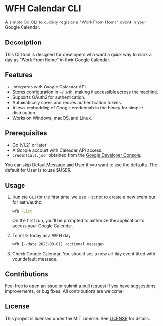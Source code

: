 # WFH Calendar CLI

A simple Go CLI to quickly register a "Work From Home" event in your Google Calendar.

## Description

This CLI tool is designed for developers who want a quick way to mark a day as "Work From Home" 
in their Google Calendar.


## Features

- Integrates with Google Calendar API.
- Stores configuration in `~/.wfh`, making it accessible across the machine.
- Supports OAuth2 for authentication.
- Automatically saves and reuses authentication tokens.
- Allows embedding of Google credentials in the binary for simpler distribution.
- Works on Windows, macOS, and Linux.

## Prerequisites

- Go (v1.21 or later)
- A Google account with Calendar API access.
- `credentials.json` obtained from the [Google Developer Console](https://console.developers.google.com/).

You can skip DefaultMessage and User if you want to use the defaults. The default for User is to use $USER.

## Usage

1. Run the CLI for the first time, we use -list not to create a new event but for auth/authz.
   ```bash
   wfh -list
   ```
   On the first run, you'll be prompted to authorize the application to access your Google Calendar. 

2. To mark today as a WFH day:
   ```bash
   wfh [--date 2023-03-01] <optional message>
   ```
3. Check Google Calendar. You should see a new all-day event titled with your default message.

## Contributions

Feel free to open an issue or submit a pull request if you have suggestions, improvements, or bug fixes. 
All contributions are welcome! 

## License

This project is licensed under the MIT License. See [LICENSE](LICENSE.md) for details.
